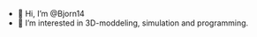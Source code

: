 - 👋 Hi, I’m @Bjorn14
- 👀 I’m interested in 3D-moddeling, simulation and programming. 


<!---
Bjorn14/Bjorn14 is a ✨ special ✨ repository because its `README.md` (this file) appears on your GitHub profile.
You can click the Preview link to take a look at your changes.
--->
